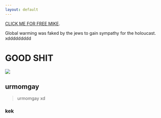 ```yaml
---
layout: default
---
```



[CLICK ME FOR FREE MIKE](mik.png).

Global warming was faked by the jews to gain sympathy for the holoucast. xddddddddd

# [](#header-1)GOOD SHIT

![](http://lynnmyatmoeaung.tk/mik.png)

## [](#header-2)urmomgay

> urmomgay xd



### kek


